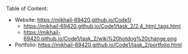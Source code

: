 Table of Content:
- Website: https://mikhail-69420.github.io/Code1/
    - https://mikhail-69420.github.io/Code1/task_2/2.4_html_tags.html
    - https://mikhail-69420.github.io/Code1/task_2/wiki%20hotdog%20change.png
- Portfolio: https://mikhail-69420.github.io/Code1/task_2/portfolio.html

